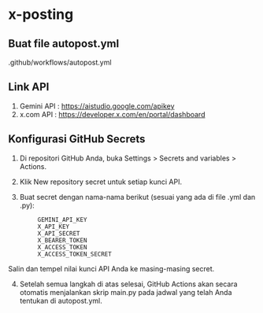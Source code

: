 # x-posting

## Buat file autopost.yml 

.github/workflows/autopost.yml

## Link API

1. Gemini API : https://aistudio.google.com/apikey
2. x.com API : https://developer.x.com/en/portal/dashboard

## Konfigurasi GitHub Secrets
1. Di repositori GitHub Anda, buka Settings > Secrets and variables > Actions.
2. Klik New repository secret untuk setiap kunci API.
3. Buat secret dengan nama-nama berikut (sesuai yang ada di file .yml dan .py):

            GEMINI_API_KEY
            X_API_KEY
            X_API_SECRET
            X_BEARER_TOKEN
            X_ACCESS_TOKEN
            X_ACCESS_TOKEN_SECRET

Salin dan tempel nilai kunci API Anda ke masing-masing secret.

4. Setelah semua langkah di atas selesai, GitHub Actions akan secara otomatis menjalankan skrip main.py pada jadwal yang telah Anda tentukan di autopost.yml.
